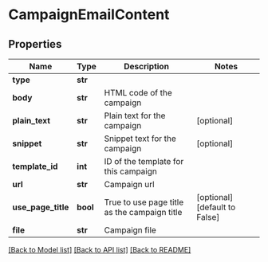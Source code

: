 # CampaignEmailContent

## Properties
Name | Type | Description | Notes
------------ | ------------- | ------------- | -------------
**type** | **str** |  | 
**body** | **str** | HTML code of the campaign | 
**plain_text** | **str** | Plain text for the campaign | [optional] 
**snippet** | **str** | Snippet text for the campaign | [optional] 
**template_id** | **int** | ID of the template for this campaign | 
**url** | **str** | Campaign url | 
**use_page_title** | **bool** | True to use page title as the campaign title | [optional] [default to False]
**file** | **str** | Campaign file | 

[[Back to Model list]](../README.md#documentation-for-models) [[Back to API list]](../README.md#documentation-for-api-endpoints) [[Back to README]](../README.md)


